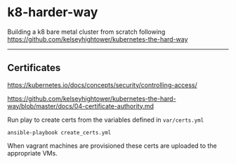 # k8-harder-way

Building a k8 bare metal cluster from scratch following https://github.com/kelseyhightower/kubernetes-the-hard-way

---
## Certificates
https://kubernetes.io/docs/concepts/security/controlling-access/

https://github.com/kelseyhightower/kubernetes-the-hard-way/blob/master/docs/04-certificate-authority.md

Run play to create certs from the variables defined in `var/certs.yml`
```
ansible-playbook create_certs.yml
```

When vagrant machines are provisioned these certs are uploaded to the appropriate VMs.